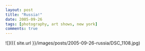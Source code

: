 ```yaml
---
layout: post
title: "Russia!"
date: 2005-09-26
tags: [photography, art shows, new york]
comments: true
---
```

![]({{ site.url }}/images/posts/2005-09-26-russia/DSC_1108.jpg)

